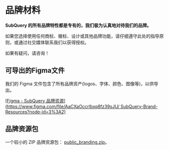 # 品牌材料

**SubQuery 的所有品牌特性都是专有的，我们极为认真地对待我们的品牌。**

如果您选择使用任何商标、徽标、设计或其他品牌功能，请仔细遵守此处的指导原则，或通过社交媒体联系我们以获得授权。

如果有疑问，请咨询！

## 可导出的Figma文件

我们的 Figma 文件包含了所有品牌资产(logos、字体、颜色、图像等)，以供导出。

[\[Figma - SubQuery 品牌资源\](https://www.figma.com/file/AaCXaOccrlbxq8fz39sJU/ SubQuery-Brand-Resources?node-id=3%3A2)](https://www.figma.com/file/AaCXaOcElrlbxq8fz39sJU/SubQuery-Brand-Resources?node-id=3%3A2)

## 品牌资源包

一个较小的 ZIP 品牌资源包： [public_branding.zip](https://static.subquery.network/public_branding.zip)。